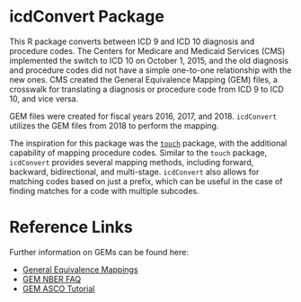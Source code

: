 # icdConvert Package

This R package converts between ICD 9 and ICD 10 diagnosis and procedure codes.
The Centers for Medicare and Medicaid Services (CMS) implemented the switch to ICD 10 on October 1, 2015, and the old diagnosis and procedure codes did not have a simple one-to-one relationship with the new ones.
CMS created the General Equivalence Mapping (GEM) files, a crosswalk for translating a diagnosis or procedure code from ICD 9 to ICD 10, and vice versa.

GEM files were created for fiscal years 2016, 2017, and 2018.
`icdConvert` utilizes the GEM files from 2018 to perform the mapping.

The inspiration for this package was the [`touch`](https://cran.r-project.org/web/packages/touch/index.html) package, with the additional capability of mapping procedure codes.
Similar to the `touch` package, `icdConvert` provides several mapping methods, including forward, backward, bidirectional, and multi-stage.
`icdConvert` also allows for matching codes based on just a prefix, which can be useful in the case of finding matches for a code with multiple subcodes.

# Reference Links

Further information on GEMs can be found here:

- [General Equivalence Mappings](https://www.nber.org/research/data/icd-9-cm-and-icd-10-cm-and-icd-10-pcs-crosswalk-or-general-equivalence-mappings)
- [GEM NBER FAQ](https://data.nber.org/gem/GEMs-CrosswalksBasicFAQ.pdf)
- [GEM ASCO Tutorial](https://society.asco.org/practice-policy/billing-coding-reporting/icd-10/general-equivalence-mappings-gems)
